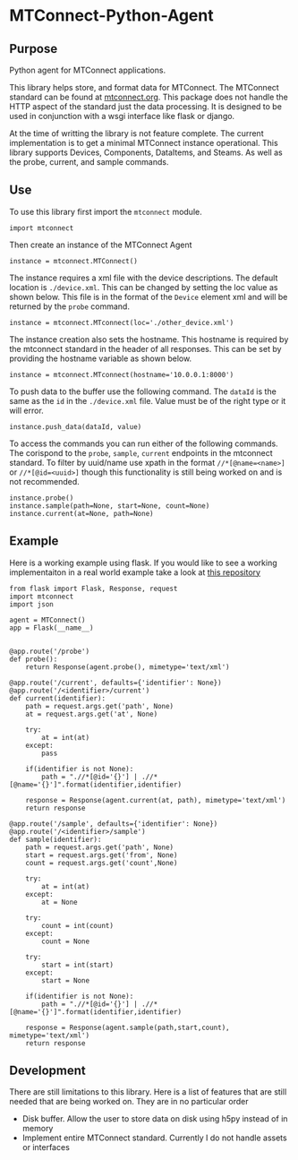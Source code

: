 # MTConnect-Python-Agent
## Purpose
Python agent for MTConnect applications.

This library helps store, and format data for MTConnect. The MTConnect standard can be found at [mtconnect.org](https://www.mtconnect.org). This package does not handle the HTTP aspect of the standard just the data processing. It is designed to be used in conjunction with a wsgi interface like flask or django.

At the time of writting the library is not feature complete. The current implementation is to get a minimal MTConnect instance operational. This library supports Devices, Components, DataItems, and Steams. As well as the probe, current, and sample commands.

## Use
To use this library first import the `mtconnect` module.

```
import mtconnect
```

Then create an instance of the MTConnect Agent

```
instance = mtconnect.MTConnect()
```


The instance requires a xml file with the device descriptions. The default location is `./device.xml`. This can be changed by setting the loc value as shown below. This file is in the format of the `Device` element xml and will be returned by the `probe` command.

```
instance = mtconnect.MTconnect(loc='./other_device.xml')
```


The instance creation also sets the hostname. This hostname is required by the mtconnect standard in the header of all responses. This can be set by providing the hostname variable as shown below.

```
instance = mtconnect.MTconnect(hostname='10.0.0.1:8000')
```


To push data to the buffer use the following command. The `dataId` is the same as the `id` in the `./device.xml` file. Value must be of the right type or it will error.
```
instance.push_data(dataId, value)
```

To access the commands you can run either of the following commands. The corispond to the `probe`, `sample`, `current` endpoints in the mtconnect standard. To filter by uuid/name use xpath in the format `//*[@name=<name>]` or `//*[@id=<uuid>]` though this functionality is still being worked on and is not recommended.

```
instance.probe()
instance.sample(path=None, start=None, count=None)
instance.current(at=None, path=None)
```
## Example
Here is a working example using flask. If you would like to see a working implementaiton in a real world example take a look at [this repository](https://github.com/RPIForge/octoprint-companion)

```
from flask import Flask, Response, request
import mtconnect
import json

agent = MTConnect()
app = Flask(__name__)


@app.route('/probe')
def probe():
    return Response(agent.probe(), mimetype='text/xml')

@app.route('/current', defaults={'identifier': None})
@app.route('/<identifier>/current')
def current(identifier):
    path = request.args.get('path', None)
    at = request.args.get('at', None)
 
    try:
        at = int(at)
    except:
        pass

    if(identifier is not None):
        path = ".//*[@id='{}'] | .//*[@name='{}']".format(identifier,identifier)

    response = Response(agent.current(at, path), mimetype='text/xml')
    return response

@app.route('/sample', defaults={'identifier': None})
@app.route('/<identifier>/sample')
def sample(identifier):
    path = request.args.get('path', None)
    start = request.args.get('from', None)
    count = request.args.get('count',None)

    try:
        at = int(at)
    except:
        at = None

    try:
        count = int(count)
    except:
        count = None 
    
    try:
        start = int(start)
    except:
        start = None
    
    if(identifier is not None):
        path = ".//*[@id='{}'] | .//*[@name='{}']".format(identifier,identifier)

    response = Response(agent.sample(path,start,count), mimetype='text/xml')
    return response
```

## Development

There are still limitations to this library. Here is a list of features that are still needed that are being worked on. They are in no particular order

* Disk buffer. Allow the user to store data on disk using h5py instead of in memory
* Implement entire MTConnect standard. Currently I do not handle assets or interfaces
